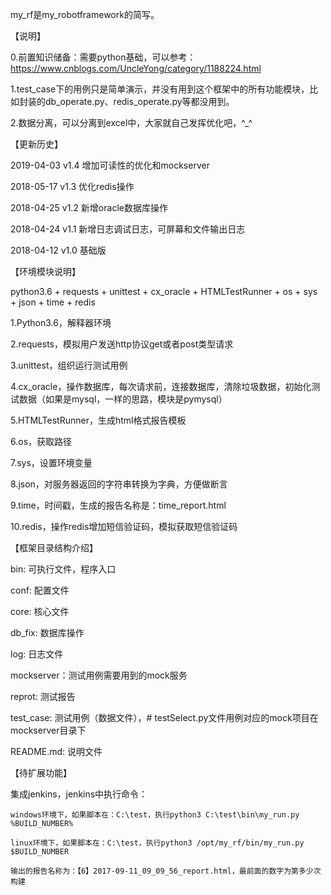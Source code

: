 my_rf是my_robotframework的简写。

【说明】

0.前置知识储备：需要python基础，可以参考：https://www.cnblogs.com/UncleYong/category/1188224.html

1.test_case下的用例只是简单演示，并没有用到这个框架中的所有功能模块，比如封装的db_operate.py、redis_operate.py等都没用到。

2.数据分离，可以分离到excel中，大家就自己发挥优化吧，^_^



【更新历史】

2019-04-03 v1.4 增加可读性的优化和mockserver

2018-05-17 v1.3 优化redis操作

2018-04-25 v1.2 新增oracle数据库操作

2018-04-24 v1.1 新增日志调试日志，可屏幕和文件输出日志

2018-04-12 v1.0 基础版



【环境模块说明】

python3.6 + requests + unittest + cx_oracle + HTMLTestRunner + os + sys + json + time + redis

1.Python3.6，解释器环境

2.requests，模拟用户发送http协议get或者post类型请求

3.unittest，组织运行测试用例

4.cx_oracle，操作数据库，每次请求前，连接数据库，清除垃圾数据，初始化测试数据（如果是mysql，一样的思路，模块是pymysql）

5.HTMLTestRunner，生成html格式报告模板

6.os，获取路径

7.sys，设置环境变量

8.json，对服务器返回的字符串转换为字典，方便做断言

9.time，时间戳，生成的报告名称是：time_report.html

10.redis，操作redis增加短信验证码，模拟获取短信验证码




【框架目录结构介绍】

bin: 可执行文件，程序入口

conf: 配置文件

core: 核心文件

db_fix: 数据库操作

log: 日志文件

mockserver：测试用例需要用到的mock服务

reprot: 测试报告

test_case: 测试用例（数据文件），# testSelect.py文件用例对应的mock项目在mockserver目录下

README.md: 说明文件



【待扩展功能】

集成jenkins，jenkins中执行命令：

    windows环境下，如果脚本在：C:\test，执行python3 C:\test\bin\my_run.py %BUILD_NUMBER%

    linux环境下，如果脚本在：C:\test，执行python3 /opt/my_rf/bin/my_run.py $BUILD_NUMBER

	输出的报告名称为：【6】2017-09-11_09_09_56_report.html，最前面的数字为第多少次构建

	

